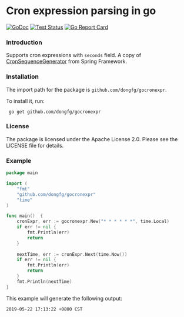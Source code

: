 Cron expression parsing in go
=================================
[![GoDoc](http://godoc.org/github.com/dongfg/gocronexpr?status.png)](http://godoc.org/github.com/dongfg/gocronexpr) 
[![Test Status](https://github.com/dongfg/gocronexpr/workflows/Go%20Test/badge.svg)](https://github.com/dongfg/gocronexpr/actions)
[![Go Report Card](https://goreportcard.com/badge/github.com/dongfg/gocronexpr)](https://goreportcard.com/report/github.com/dongfg/gocronexpr)
### Introduction
Supports cron expressions with `seconds` field. A copy of [CronSequenceGenerator](https://github.com/spring-projects/spring-framework/blob/fd48bf1dbe9d7d619cd9e076d5f5bc60659c25a3/spring-context/src/main/java/org/springframework/scheduling/support/CronSequenceGenerator.java#L84) from Spring Framework.

### Installation
The import path for the package is `github.com/dongfg/gocronexpr`.  

To install it, run:
```shell
 go get github.com/dongfg/gocronexpr
 ```
 
### License
The package is licensed under the Apache License 2.0. Please see the LICENSE file for details. 

### Example
```go
package main

import (
	"fmt"
	"github.com/dongfg/gocronexpr"
	"time"
)

func main()  {
    cronExpr, err := gocronexpr.New("* * * * * *", time.Local)
    if err != nil {
        fmt.Println(err)
        return
    }
    
    nextTime, err := cronExpr.Next(time.Now())
    if err != nil {
        fmt.Println(err)
        return
    }
    fmt.Println(nextTime)
}
```
This example will generate the following output:
```text
2019-05-22 17:13:22 +0800 CST
```
